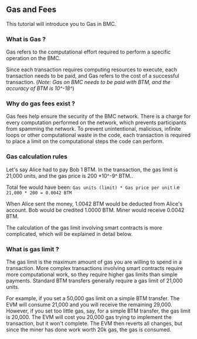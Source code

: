 ## Gas and Fees

This tutorial will introduce you to Gas in BMC.

### What is Gas ?

Gas refers to the computational effort required to perform a specific operation on the BMC.

Since each transaction requires computing resources to execute, each transaction needs to be paid, and Gas refers to the cost of a successful transaction. (*Note: Gas on BMC needs to be paid with BTM, and the accuracy of BTM is 10^-18^*)

### Why do gas fees exist ?

Gas fees help ensure the security of the BMC network. There is a charge for every computation performed on the network, which prevents participants from spamming the network. To prevent unintentional, malicious, infinite loops or other computational waste in the code, each transaction is required to place a limit on the computational steps the code can perform.

### Gas calculation rules

Let's say Alice had to pay Bob 1 BTM. In the transaction, the gas limit is 21,000 units, and the gas price is 200 *10^-9^ BTM..

Total fee would have been: `Gas units (limit) * Gas price per unit` i.e `21,000 * 200 = 0.0042 BTM`

When Alice sent the money, 1.0042 BTM would be deducted from Alice's account. Bob would be credited 1.0000 BTM. Miner would receive 0.0042 BTM.

The calculation of the gas limit involving smart contracts is more complicated, which will be explained in detail below.

### What is gas limit ?

The gas limit is the maximum amount of gas you are willing to spend in a transaction. More complex transactions involving smart contracts require more computational work, so they require higher gas limits than simple payments. Standard BTM transfers generally require a gas limit of 21,000 units.

For example, if you set a 50,000 gas limit on a simple BTM transfer. The EVM will consume 21,000 and you will receive the remaining 29,000. However, if you set too little gas, say, for a simple BTM transfer, the gas limit is 20,000. The EVM will cost you 20,000 gas trying to implement the transaction, but it won't complete. The EVM then reverts all changes, but since the miner has done work worth 20k gas, the gas is consumed.



